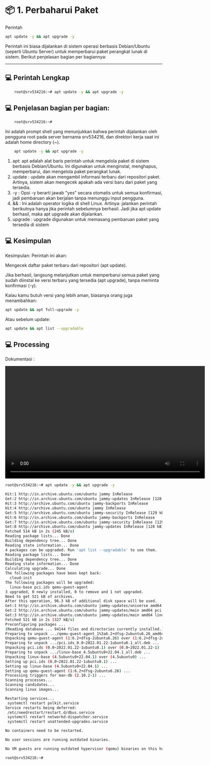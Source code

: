 # 📦 1. Perbaharui Paket

Perintah 
```bash
apt update -y && apt upgrade -y
```

Perintah ini biasa dijalankan di sistem operasi berbasis Debian/Ubuntu (seperti Ubuntu Server) untuk memperbarui paket perangkat lunak di sistem. Berikut penjelasan bagian per bagiannya:

---

## 💻 Perintah Lengkap

```bash
    root@srv534216:~# apt update -y && apt upgrade -y
```


## 💻 Penjelasan bagian per bagian:

```bash
    root@srv534216:~#
```
Ini adalah prompt shell yang menunjukkan bahwa perintah dijalankan oleh pengguna root pada server bernama srv534216, dan direktori kerja saat ini adalah home directory (~).

```bash
    apt update -y && apt upgrade -y
```
1. apt: apt adalah alat baris perintah untuk mengelola paket di sistem berbasis Debian/Ubuntu. Ini digunakan untuk menginstal, menghapus, memperbarui, dan mengelola paket perangkat lunak.
2. update : update akan mengambil informasi terbaru dari repositori paket. Artinya, sistem akan mengecek apakah ada versi baru dari paket yang tersedia.
3. -y : Opsi -y berarti jawab "yes" secara otomatis untuk semua konfirmasi, jadi pembaruan akan berjalan tanpa menunggu input pengguna.
4. && : Ini adalah operator logika di shell Linux. Artinya: jalankan perintah berikutnya hanya jika perintah sebelumnya berhasil. Jadi jika apt update berhasil, maka apt upgrade akan dijalankan.
5. upgrade : upgrade digunakan untuk memasang pembaruan paket yang tersedia di sistem

## 💻 Kesimpulan

Kesimpulan:
Perintah ini akan:

Mengecek daftar paket terbaru dari repositori (apt update).

Jika berhasil, langsung melanjutkan untuk memperbarui semua paket yang sudah diinstal ke versi terbaru yang tersedia (apt upgrade), tanpa meminta konfirmasi (-y).

Kalau kamu butuh versi yang lebih aman, biasanya orang juga menambahkan:
```bash
apt update && apt full-upgrade -y
```
Atau sebelum update:

```bash
apt update && apt list --upgradable
```

## 💻 Processing
Dokumentasi :

<video width="640" height="360" controls>
  <source src="/Users/fauzannurrachman/Sites/Course/VPS/Config/Main Setup VPS/video/1.1 Perbaharui Paket.mp4" type="video/mp4">
</video>

```bash
root@srv534216:~# apt update -y && apt upgrade -y

Hit:1 http://in.archive.ubuntu.com/ubuntu jammy InRelease
Get:2 http://in.archive.ubuntu.com/ubuntu jammy-updates InRelease [128 kB]
Hit:3 http://archive.ubuntu.com/ubuntu jammy-backports InRelease
Hit:4 http://archive.ubuntu.com/ubuntu jammy InRelease   
Get:5 http://archive.ubuntu.com/ubuntu jammy-security InRelease [129 kB]
Hit:6 http://in.archive.ubuntu.com/ubuntu jammy-backports InRelease
Get:7 http://in.archive.ubuntu.com/ubuntu jammy-security InRelease [129 kB]
Get:8 http://archive.ubuntu.com/ubuntu jammy-updates InRelease [128 kB]
Fetched 514 kB in 2s (245 kB/s)  
Reading package lists... Done
Building dependency tree... Done
Reading state information... Done
4 packages can be upgraded. Run 'apt list --upgradable' to see them.
Reading package lists... Done
Building dependency tree... Done
Reading state information... Done
Calculating upgrade... Done
The following packages have been kept back:
  cloud-init
The following packages will be upgraded:
  linux-base pci.ids qemu-guest-agent
3 upgraded, 0 newly installed, 0 to remove and 1 not upgraded.
Need to get 521 kB of archives.
After this operation, 96.3 kB of additional disk space will be used.
Get:1 http://in.archive.ubuntu.com/ubuntu jammy-updates/universe amd64 qemu-guest-agent amd64 1:6.2+dfsg-2ubuntu6.26 [251 kB]
Get:2 http://in.archive.ubuntu.com/ubuntu jammy-updates/main amd64 pci.ids all 0.0~2022.01.22-1ubuntu0.1 [251 kB]
Get:3 http://in.archive.ubuntu.com/ubuntu jammy-updates/main amd64 linux-base all 4.5ubuntu9+22.04.1 [19.1 kB]
Fetched 521 kB in 2s (327 kB/s)      
Preconfiguring packages ...
(Reading database ... 94144 files and directories currently installed.)
Preparing to unpack .../qemu-guest-agent_1%3a6.2+dfsg-2ubuntu6.26_amd64.deb ...
Unpacking qemu-guest-agent (1:6.2+dfsg-2ubuntu6.26) over (1:6.2+dfsg-2ubuntu6.25) ...
Preparing to unpack .../pci.ids_0.0~2022.01.22-1ubuntu0.1_all.deb ...
Unpacking pci.ids (0.0~2022.01.22-1ubuntu0.1) over (0.0~2022.01.22-1) ...
Preparing to unpack .../linux-base_4.5ubuntu9+22.04.1_all.deb ...
Unpacking linux-base (4.5ubuntu9+22.04.1) over (4.5ubuntu9) ...
Setting up pci.ids (0.0~2022.01.22-1ubuntu0.1) ...
Setting up linux-base (4.5ubuntu9+22.04.1) ...
Setting up qemu-guest-agent (1:6.2+dfsg-2ubuntu6.26) ...
Processing triggers for man-db (2.10.2-1) ...
Scanning processes...                                                                                                                                                            
Scanning candidates...                                                                                                                                                           
Scanning linux images...                                                                                                                                                         

Restarting services...
 systemctl restart polkit.service
Service restarts being deferred:
 /etc/needrestart/restart.d/dbus.service
 systemctl restart networkd-dispatcher.service
 systemctl restart unattended-upgrades.service

No containers need to be restarted.

No user sessions are running outdated binaries.

No VM guests are running outdated hypervisor (qemu) binaries on this host.

root@srv534216:~# 
```